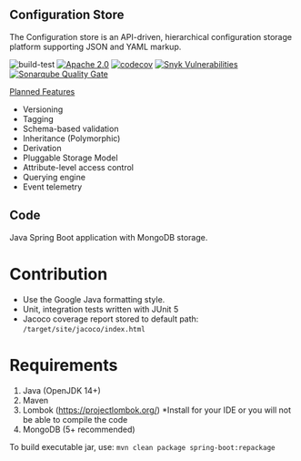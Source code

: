 ## Configuration Store

The Configuration store is an API-driven, hierarchical configuration storage platform supporting JSON and YAML markup.

<p align="center">

![build-test](https://github.com/composr/configr/workflows/build-test/badge.svg)
[![Apache 2.0](https://img.shields.io/hexpm/l/plug.svg)](https://github.com/composr/configr/blob/master/LICENSE)
[![codecov](https://codecov.io/gh/composr/configr/branch/develop/graph/badge.svg)](https://codecov.io/gh/composr/configr)
[![Snyk Vulnerabilities](https://snyk.io/test/github/composr/configr/badge.svg)](https://snyk.io/test/github/composr/configr)
[![Sonarqube Quality Gate](http://sc-devsecops-sonar.eastus.cloudapp.azure.com:9000/api/project_badges/measure?project=configr&metric=alert_status&token=03f7d1d98ef6507eba0d8b921f42fdce9b409df5)](http://sc-devsecops-sonar.eastus.cloudapp.azure.com:9000/dashboard?id=configr)


<u>Planned Features</u>
<ul>
<li>Versioning</li>
<li>Tagging</li>
<li>Schema-based validation</li>
<li>Inheritance (Polymorphic)</li>
<li>Derivation</li>
<li>Pluggable Storage Model</li>
<li>Attribute-level access control</li>
<li>Querying engine</li>
<li>Event telemetry</li>
</ul>


## Code
Java Spring Boot application with MongoDB storage.

# Contribution
- Use the Google Java formatting style.
- Unit, integration tests written with JUnit 5
- Jacoco coverage report stored to default path: `/target/site/jacoco/index.html`

# Requirements
1. Java (OpenJDK 14+)
2. Maven
3. Lombok (https://projectlombok.org/)
   *Install for your IDE or you will not be able to compile the code
4. MongoDB (5+ recommended)

To build executable jar, use: `mvn clean package spring-boot:repackage`
